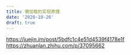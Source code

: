 ```yaml
---
title: 懒加载的实现原理
date: '2020-10-26'
draft: true
---
```


https://juejin.im/post/5bdfc1c4e51d4539f4178e1f
https://zhuanlan.zhihu.com/p/37095662
